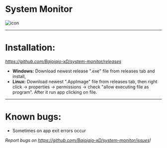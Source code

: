 # System Monitor
![icon](https://user-images.githubusercontent.com/81306360/116520234-bcdb0180-a8d2-11eb-80d1-f171fc34bd8c.png)

--------------------------
# Installation:
*https://github.com/Bajojajo-xD/system-monitor/releases*
- **Windows:** Download newest release ".exe" file from releases tab and install,
- **Linux:** Download newest ".AppImage" file from releases tab, then right click -> properties -> permissions -> check "allow executing file as program". After it run app clicking on file.

---------------------------
# Known bugs:

- Sometimes on app exit errors occur

*Report bugs on https://github.com/Bajojajo-xD/system-monitor/issues!*
